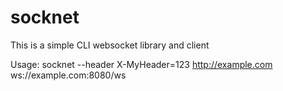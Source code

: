 socknet
=======

This is a simple CLI websocket library and client

Usage:
  socknet --header X-MyHeader=123 http://example.com ws://example.com:8080/ws
